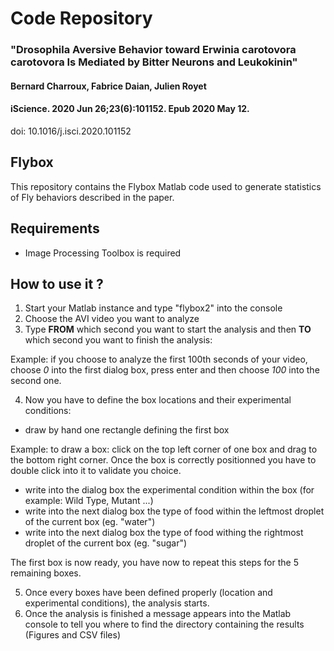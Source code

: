 # Code Repository

### __"Drosophila Aversive Behavior toward Erwinia carotovora carotovora Is Mediated by Bitter Neurons and Leukokinin"__
#### Bernard Charroux, Fabrice Daian, Julien Royet 
#### iScience. 2020 Jun 26;23(6):101152. Epub 2020 May 12.

doi: 10.1016/j.isci.2020.101152

## Flybox

This repository contains the Flybox Matlab code used to generate statistics of Fly behaviors described in the paper.

## Requirements

- Image Processing Toolbox is required

## How to use it ?

1) Start your Matlab instance and type "flybox2" into the console
2) Choose the AVI video you want to analyze
3) Type __FROM__ which second you want to start the analysis and then __TO__ which second you want to finish the analysis:

Example: if you choose to analyze the first 100th seconds of your video, choose _0_ into the first dialog box, press enter and then
choose _100_ into the second one.

4) Now you have to define the box locations and their experimental conditions:
-  draw by hand one rectangle defining the first box
  
Example: to draw a box: click on the top left corner of one box and drag to the bottom right corner. Once the box is correctly positionned you have
to double click into it to validate you choice.

- write into the dialog box the experimental condition within the box (for example: Wild Type, Mutant ...)
- write into the next dialog box the type of food within the leftmost droplet of the current box (eg. "water")
- write into the next dialog box the type of food withing the rightmost droplet of the current box (eg. "sugar")

The first box is now ready, you have now to repeat this steps for the 5 remaining boxes.

5) Once every boxes have been defined properly (location and experimental conditions), the analysis starts.
6) Once the analysis is finished a message appears into the Matlab console to tell you where to find the directory containing the results (Figures and CSV files)








